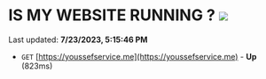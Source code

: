 # IS MY WEBSITE RUNNING ? [![](https://img.shields.io/static/v1?label=Sponsor&message=%E2%9D%A4&logo=GitHub&color=%23fe8e86)](https://github.com/sponsors/<username>)

Last updated: **7/23/2023, 5:15:46 PM**

- `GET` [https://youssefservice.me](https://youssefservice.me) - **Up** (823ms)
